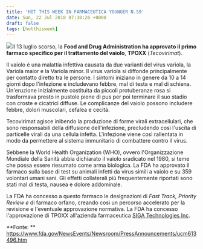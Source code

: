 ```yaml
---
title: 'HOT THIS WEEK IN FARMACEUTICA YOUNGER N.59'
date: Sun, 22 Jul 2018 07:30:26 +0000
draft: false
tags: [hotthisweek]
---
```


![](https://silviavernotico.files.wordpress.com/2018/07/img_2696.jpg)Il 13 luglio scorso, la **Food and Drug Administration ha approvato il primo farmaco specifico per il trattamento del vaiolo**, **TPOXX** (_Tecovirimat_).

Il vaiolo è una malattia infettiva causata da due varianti del virus variola, la Variola maior e la Variola minor. Il virus variola si diffonde principalmente per contatto diretto tra le persone. I sintomi iniziano in genere da 10 a 14 giorni dopo l'infezione e includevano febbre, mal di testa e mal di schiena. Un'eruzione inizialmente costituita da piccoli protuberanze rosa si trasformava presto in pustole piene di pus per poi terminare il suo stadio con croste e cicatrici diffuse. Le complicanze del vaiolo possono includere febbre, dolori muscolari, cefalea e cecità.

Tecovirimat agisce inibendo la produzione di forme virali extracellulari, che sono responsabili della diffusione dell'infezione, precludendo così l'uscita di particelle virali da una cellula infetta. L'infezione viene così rallentata in modo da permettere al sistema immunitario di combattere contro il virus.

Sebbene la World Health Organization (WHO), ovvero l'Organizzazione Mondiale della Sanità abbia dichiarato il vaiolo sradicato nel 1980, si teme che possa essere riesumato come arma biologica. La FDA ha approvato il farmaco sulla base di test su animali infetti da virus simili a vaiolo e su 359 volontari umani sani. Gli effetti collaterali più frequentemente riportati sono stati mal di testa, nausea e dolore addominale.

La FDA ha concesso a questo farmaco le designazioni di _Fast Track,_ _Priority Review e_ di farmaco orfano, creando così un percorso accelerato per la revisione e l'eventuale approvazione normativa. La FDA ha concesso l'approvazione di TPOXX all'azienda farmaceutica [SIGA Technologies Inc](https://www.fda.gov/downloads/AdvisoryCommittees/CommitteesMeetingMaterials/Drugs/Anti-InfectiveDrugsAdvisoryCommittee/UCM605890.pdf).

**Fonte: ** https://www.fda.gov/NewsEvents/Newsroom/PressAnnouncements/ucm613496.htm